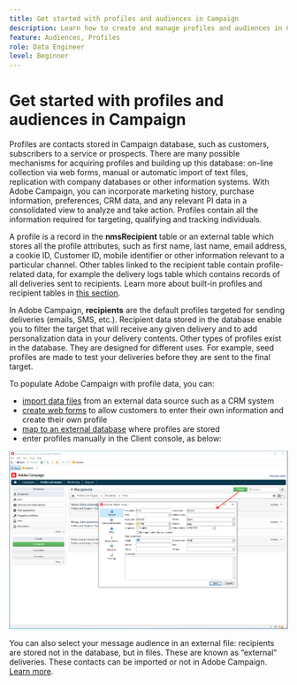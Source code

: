 ```yaml
---
title: Get started with profiles and audiences in Campaign
description: Learn how to create and manage profiles and audiences in Campaign
feature: Audiences, Profiles
role: Data Engineer
level: Beginner
---
```

# Get started with profiles and audiences in Campaign

Profiles are contacts stored in Campaign database, such as customers, subscribers to a service or prospects. There are many possible mechanisms for acquiring profiles and building up this database: on-line collection via web forms, manual or automatic import of text files, replication with company databases or other information systems. With Adobe Campaign, you can incorporate marketing history, purchase information, preferences, CRM data, and any relevant PI data in a consolidated view to analyze and take action. Profiles contain all the information required for targeting, qualifying and tracking individuals.

A profile is a record in the **nmsRecipient** table or an external table which stores all the profile attributes, such as first name, last name, email address, a cookie ID, Customer ID, mobile identifier or other information relevant to a particular channel. Other tables linked to the recipient table contain profile-related data, for example the delivery logs table which contains records of all deliveries sent to recipients. Learn more about built-in profiles and recipient tables in [this section](../dev/datamodel.md#ootb-profiles).

In Adobe Campaign, **recipients** are the default profiles targeted for sending deliveries (emails, SMS, etc.). Recipient data stored in the database enable you to filter the target that will receive any given delivery and to add personalization data in your delivery contents. Other types of profiles exist in the database. They are designed for different uses. For example, seed profiles are made to test your deliveries before they are sent to the final target.


To populate Adobe Campaign with profile data, you can:

* [import data files](import.md) from an external data source such as a CRM system
* [create web forms](../dev/webapps.md) to allow customers to enter their own information and create their own profile
* [map to an external database](../connect/fda.md) where profiles are stored
* enter profiles manually in the Client console, as below:

![](assets/create-profile.png) 

You can also select your message audience in an external file: recipients are stored not in the database, but in files. These are known as “external” deliveries. These contacts can be imported or not in Adobe Campaign. [Learn more](external-profiles.md).
